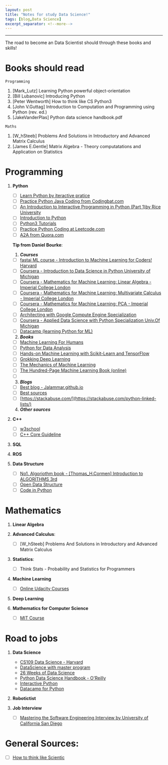 ```yaml
---
layout: post
title: "Notes for study Data Science!"
tags: [blog,Data Science]
excerpt_separator: <!--more-->
---
```


---
The road to become an Data Scientist should through these books and skills!
<!--more-->

# Books should read
`Programming`
1. [Mark_Lutz] Learning Python powerful object-orientation
2. [Bill Lubanovic] Introducing Python
3. [Peter Wentworth] How to think like CS Python3
4. [John V.Guttag] Introduction to Computation and Programming using Python (rev. ed.)
5. [JakeVanderPlas] Python data science handbook.pdf

`Maths`
1. [W_hSteeb] Problems And Solutions in Introductory and Advanced Matrix Calculus
2. [James E.Gentle] Matrix Algebra - Theory computatations and Application on Statistics


# Programming
1. **Python**
    - [ ] [Learn Python by iteractive pratice](https://www.learnpython.org/en/Basic_Operators)
    - [ ] [Practice Python Java Coding from Codingbat.com](https://codingbat.com/python)
    - [ ] [An Introduction to Interactive Programming in Python (Part 1)by Rice University](https://www.coursera.org/learn/interactive-python-1/home/welcome)
    - [ ] [Introduction to Python](https://ga.greyatom.com/learn/programs/introduction-to-python)
    - [ ] [Python3 Tutorials](https://docs.python.org/3/tutorial/)
    - [ ] [Practice Python Coding at Leetcode.com](https://leetcode.com/problemset/all/)
    - [ ] [A2A from Quora.com](https://www.quora.com/How-should-I-start-learning-Python-1)
    
    **Tip from Daniel Bourke**:
    1. ***Courses***
    - [ ] [fastai ML course - Introduction to Machine Learning for Coders! Harvard](http://course18.fast.ai/ml) 
    - [ ] [Coursera - Introduction to Data Science in Python University of Michigan](https://www.coursera.org/learn/python-data-analysis/home/welcome)
    - [ ] [Coursera - Mathematics for Machine Learning: Linear Algebra - Imperial College London](https://www.coursera.org/learn/linear-algebra-machine-learning/home/welcome)
    - [ ] [Coursera - Mathematics for Machine Learning: Multivariate Calculus - Imperial College London](https://www.coursera.org/learn/multivariate-calculus-machine-learning/home/welcome)
    - [ ] [Coursera - Mathematics for Machine Learning: PCA - Imperial College London](https://www.coursera.org/learn/pca-machine-learning/home/welcome)
    - [ ] [Architecting with Google Compute Engine Specialization](https://www.coursera.org/specializations/gcp-architecture/?siteID=EBOQAYvGY4A-CZk7TATLvBfdZnDu2EmtDg&utm_content=3&utm_medium=partners&utm_source=linkshare&utm_campaign=EBOQAYvGY4A)
    - [ ] [Coursera - Applied Data Science with Python Specialization Univ.Of Michigan](https://www.coursera.org/specializations/data-science-python?ranMID=40328&ranEAID=EBOQAYvGY4A&ranSiteID=EBOQAYvGY4A-SBb69TzsWNf5elhGB.DOjw&siteID=EBOQAYvGY4A-SBb69TzsWNf5elhGB.DOjw&utm_content=2&utm_medium=partners&utm_source=linkshare&utm_campaign=EBOQAYvGY4A#courses)
    - [ ] [Datacamp (learning Python for ML)](https://campus.datacamp.com/courses/intro-to-python-for-data-science/chapter-1-python-basics?ex=9)
    
    2. ***Books***
    - [ ] [Machine Learning For Humans](https://bit.ly/mlforhumansbook)
    - [ ] [Python for Data Analysis](https://amzn.to/2Z1QZNp)
    - [ ] [Hands-on Machine Learning with Scikit-Learn and TensorFlow](https://amzn.to/2GormNb)
    - [ ] [Grokking Deep Learning](https://amzn.to/2H497My)
    - [ ] [The Mechanics of Machine Learning](https://mlbook.explained.ai/)
    - [ ] [The Hundred-Page Machine Learning Book (online)](https://bit.ly/100pageMLbookhome)
    - [ ] []()
    
    3. ***Blogs***
    - [ ] [Best blog - Jalammar.github.io](http://jalammar.github.io/)
    - [ ] [Best sources](https://www.notion.so/The-Best-Artificial-Intelligence-Machine-Learning-and-Data-Science-Resources-b3b97fa097b747698e87fd3badc657cf)
    - [ ] [https://stackabuse.com/](https://stackabuse.com/python-linked-lists/)
    
    4. ***Other sources***

2. **C++**
    - [ ] [w3school](https://www.w3schools.com/cpp/default.asp)
    - [ ] [C++ Core Guideline](https://github.com/isocpp/CppCoreGuidelines/blob/master/CppCoreGuidelines.md)
    
3. **SQL**

3. **ROS**

4. **Data Structure**
    - [ ] [No1. Algoriothm book - [Thomas_H.Cormen] Introduction to ALGORITHMS 3rd](https://b-ok.org/book/986690/1e31b0)
    - [ ] [Open Data Structure](http://opendatastructures.org/)
    - [ ] [Code in Python](https://github.com/patmorin/ods/tree/master/python/ods)

# Mathematics
1. **Linear Algebra**

2. **Advanced Calculus**:
    - [ ] [W_hSteeb] Problems And Solutions in Introductory and Advanced Matrix Calculus

3. **Statistics**: 
    - [ ] Think Stats - Probability and Statistics for Programmers

3. **Machine Learning**
    - [ ] [Online Udacity Courses](https://classroom.udacity.com/me)
4. **Deep Learning**

5. **Mathematics for Computer Science**
    - [ ] [MIT Course](https://ocw.mit.edu/courses/electrical-engineering-and-computer-science/6-042j-mathematics-for-computer-science-fall-2010/readings/)
    
# Road to jobs
1. **Data Science**
    - [CS109 Data Science - Harvard](http://cs109.github.io/2015/)
    - [DataScience with master program](https://ga.greyatom.com/learn/programs/pre-work--data-science-masters-program)
    - [26 Weeks of Data Science](https://ga.greyatom.com/fs/learn/programs/26-weeks-of-data-science/concepts/26wods--plot-with-pandas/topics/week-5-resources)
    - [Python Data Science Handbook - O'Reilly](https://tanthiamhuat.files.wordpress.com/2018/04/pythondatasciencehandbook.pdf)
    - [Interactive Python](https://www.coursera.org/learn/interactive-python-1/home/welcome)
    - [Datacamp for Python](https://campus.datacamp.com/courses/intro-to-python-for-data-science/chapter-1-python-basics?ex=9)
2. **Robotictist**

3. **Job Interview**
    - [ ] [Mastering the Software Engineering Interview
by University of California San Diego](https://www.coursera.org/learn/cs-tech-interview/home/welcome)

# General Sources:
   - [ ] [How to think like Scientic](https://greenteapress.com/wp/)

